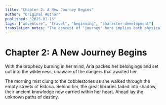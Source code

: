 ```yaml
---
title: "Chapter 2: A New Journey Begins"
author: "Original Author"
published: "2025-01-16"
tags: ["adventure", "travel", "beginning", "character-development"]
translation_notes: "The concept of 'journey' here implies both physical and spiritual transformation."
---
```


# Chapter 2: A New Journey Begins

With the prophecy burning in her mind, Aria packed her belongings and set out into the wilderness, unaware of the dangers that awaited her.

The morning mist clung to the cobblestones as she walked through the empty streets of Eldoria. Behind her, the great libraries faded into shadow, their ancient knowledge now carried within her heart. Ahead lay the unknown paths of destiny.